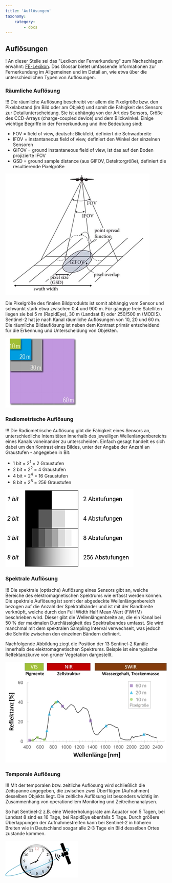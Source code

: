 ```yaml
---
title: 'Auflösungen'
taxonomy:
    category:
        - docs
---
```


## Auflösungen

! An dieser Stelle sei das "Lexikon der Fernerkundung" zum Nachschlagen erwähnt: [FE-Lexikon](http://www.fe-lexikon.info/lexikon-a.htm#aufloesung). Das Glossar bietet umfassende Informationen zur Fernerkundung im Allgemeinen und im Detail an, wie etwa über die unterschiedlichen Typen von Auflösungen.

### Räumliche Auflösung
!!! Die räumliche Auflösung beschreibt vor allem die Pixelgröße bzw. den Pixelabstand (im Bild oder am Objekt) und somit die Fähigkeit des Sensors zur Detailunterscheidung. Sie ist abhängig von der Art des Sensors, Größe des CCD-Arrays (charge-coupled device) und dem Blickwinkel. Einige wichtige Begriffe in der Fernerkundung und ihre Bedeutung sind:
- FOV = field of view, deutsch: Blickfeld, definiert die Schwadbreite
- IFOV = instantaneous field of view, definiert den Winkel der einzelnen Sensoren
- GIFOV = ground instantaneous field of view, ist das auf den Boden projizierte IFOV
- GSD = ground sample distance (aus GIFOV, Detektorgröße), definiert die resultierende Pixelgröße

![GIFOV & GSD](GIFOV_Jones&Vaughn_b.jpg?classes=caption "Wichtige Kenngrößen in der Fernerkundung. Quelle: Jones & Vaughn, 2010.")

Die Pixelgröße des finalen Bildprodukts ist somit abhängig vom Sensor und schwankt stark etwa zwischen 0,4 und 900 m. Für gängige freie Satelliten liegen sie bei 5 m (RapidEye), 30 m (Landsat 8) oder 250/500 m (MODIS). Sentinel-2 hat je nach Kanal räumliche Auflösungen von 10, 20 und 60 m. Die räumliche Bildauflösung ist neben dem Kontrast primär entscheidend für die Erkennung und Unterscheidung von Objekten.

![Pixelgröße](Räumliche_Auflösung.jpg?classes=caption "Unterschiedliche räumliche Auflösungen zum Vergleich.")

### Radiometrische Auflösung
!!! Die Radiometrische Auflösung gibt die Fähigkeit eines Sensors an, unterschiedliche Intensitäten innerhalb des jeweiligen Wellenlängenbereichs eines Kanals voneinander zu unterscheiden. Einfach gesagt handelt es sich dabei um den Kontrast eines Bildes, unter der Angabe der Anzahl an Graustufen - angegeben in Bit:
- 1 bit =  2<sup>1</sup> =   2 Graustufen
- 2 bit =  2<sup>2</sup> =   4 Graustufen
- 4 bit =  2<sup>4</sup> = 16 Graustufen
- 8 bit =  2<sup>8</sup> = 256 Graustufen

![Bitte ein Bit](bitt.jpg?classes=caption "Die Radiometrische Auflösung defniniert die Sensitivität des Sensors, sprich den Kontrast.")

### Spektrale Auflösung
!!!  Die spektrale (optische) Auflösung eines Sensors gibt an, welche Bereiche des elektromagnetischen Spektrums wie erfasst werden können. Die spektrale Auflösung ist somit der abgedeckte Wellenlängenbereich bezogen auf die Anzahl der Spektralbänder und ist mit der Bandbreite verknüpft, welche durch den Full Width Half Mean-Wert (FWHM) beschrieben wird. Dieser gibt die Wellenlängenbreite an, die ein Kanal bei 50 % der maximalen Durchlässigkeit des Spektralbandes umfasst. Sie wird manchmal mit dem spektralen Sampling Interval verwechselt, was jedoch die Schritte zwischen den einzelnen Bändern definiert.

Nachfolgende Abbildung ziegt die Position der 13 Sentinel-2 Kanäle innerhalb des elektromagnetischen Spektrums. Beispie ist eine typische Relfektanzkurve von grüner Vegetation dargestellt.

![Spektralkurve & Sentinel-2-Kanäle](Sentinel-2_bands_vegref.jpg?classes=caption "Position der Sentinel-2-Bänder am Beispiel einer typischen Reflektanzkurve grüner Vegetation. Kurve: Buchenkrone, Sensor: AISA Eagle/Hawk, nach Aberle, 2017.")

### Temporale Auflösung
!!! Mit der temporalen bzw. zeitliche Auflösung wird schließlich die Zeitspanne angegeben, die zwischen zwei Überflügen (Aufnahmen) desselben Objekts liegt. Die zeitliche Auflösung ist besonders wichtig im Zusammenhang von operationellem Monitoring und Zeitreihenanalysen.

So hat Sentinel-2 z.B. eine Wiederholungsrate am Äquator von 5 Tagen, bei Landsat 8 sind es 16 Tage, bei RapidEye ebenfalls 5 Tage. Durch größere Überlappungen der Aufnahmestreifen kann bei Sentinel-2 in höheren Breiten wie in Deutschland soagar alle 2-3 Tage ein Bild desselben Ortes zustande kommen.

![Tempus fugit](temp_Aufl.jpg)
